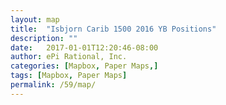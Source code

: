 ```yaml
---
layout: map
title:  "Isbjorn Carib 1500 2016 YB Positions"
description: ""
date:   2017-01-01T12:20:46-08:00
author: ePi Rational, Inc.
categories: [Mapbox, Paper Maps,]
tags: [Mapbox, Paper Maps]
permalink: /59/map/
---
```



<div id="map" class="map"></div>



<script>

var bounds = [     // WSEN
    [-118.01146,32.26936], // Southwest coordinates
    [-115.78124,33.74340]  // Northeast coordinates
];

mapboxgl.accessToken = "pk.eyJ1IjoiNTlub3J0aGx0ZCIsImEiOiJjajFsMG9nYTYwMDBvMnFtaDR0djl2azZoIn0.ZPoadqCb8AWQ8B4GSm0fzA";

var map = new mapboxgl.Map({
    container: 'map',
    style: 'mapbox://styles/59northltd/cj1l0s8o100032rteodv8ub4s',
    zoom: 7,
    minZoom: 2,
    maxZoom: 13.1,
    center: [-66.126708, 18.471794]
});

map.addControl(new mapboxgl.FullscreenControl());
map.addControl(new mapboxgl.NavigationControl());

// http://geojson.io/#id=gist:anonymous/59ba75daf4e37f5b79bb930c3b203c39&map=6/30.098/-69.346
map.on('load', function () {

    var beforeLayer = "place-city-lg-n";

    map.addLayer({
        "id": "route",
        "type": "line",
        "source": {
            "type": "geojson",
            "data": {"type":"Feature","properties":{},"geometry":{"type":"LineString","coordinates":[[-76.29596,36.83189,4],[-76.29604,36.83185,1],[-76.29606,36.83183,0],[-76.29607,36.83183,0],[-76.29606,36.831770000000006,22],[-76.29606,36.831860000000006,0],[-76.29609,36.83181999999999,7],[-76.29605,36.831810000000004,8],[-76.29606,36.83188,0],[-76.29608,36.83183,0],[-76.29604,36.83183,0],[-76.29611,36.83197,0],[-76.296,36.83131,0],[-76.29598,36.83167,0],[-76.29609,36.83188,0],[-76.29608,36.831860000000006,0],[-76.29606,36.83185,0],[-76.29607,36.831860000000006,1],[-76.29604,36.83184,2],[-76.29608,36.83184,4],[-76.29606,36.83185,0],[-76.29606,36.83184,0],[-76.29605,36.83181999999999,0],[-76.29605,36.831869999999995,0],[-76.29606,36.83183,0],[-76.29603,36.831860000000006,1],[-76.29604,36.83185,0],[-76.29605,36.83184,0],[-76.29604,36.83184,1],[-76.29603,36.83184,0],[-76.29605,36.831860000000006,0],[-76.29605,36.83184,3],[-76.29606,36.831860000000006,2],[-76.29605,36.83181999999999,6],[-76.29607,36.83183,0],[-76.29605,36.83184,0],[-76.29604,36.83181999999999,6],[-76.29605,36.83185,0],[-76.29605,36.83181999999999,0],[-76.29603,36.83181999999999,0],[-76.29606,36.831810000000004,3],[-76.29605,36.831860000000006,0],[-76.29608,36.83181999999999,3],[-76.29607,36.83183,6],[-76.29606,36.83188,0],[-76.29605,36.83185,0],[-76.29606,36.83185,0],[-76.29606,36.83183,0],[-76.29632,36.845119999999994,2],[-76.31092,36.8574,0],[-76.3305,36.872240000000005,0],[-76.33419,36.891149999999996,0],[-76.33795,36.909769999999995,1],[-76.33685,36.92894,0],[-76.33602,36.950509999999994,0],[-76.33131,36.97153,0],[-76.31599,36.985870000000006,0],[-76.3009,36.99494,0],[-76.27916,36.99995,0],[-76.24919,37.00523,0],[-76.21523,36.99925,0],[-76.1849,36.99293,0],[-76.15599,36.986140000000006,0],[-76.12852,36.97931,0],[-76.10303,36.97305,0],[-76.07857,36.968869999999995,0],[-76.056,36.9636,0],[-76.0376,36.9588,0],[-76.01307,36.95031,0],[-75.99011,36.937470000000005,0],[-75.74952,36.67949,0],[-75.62155,36.346050000000005,2],[-75.38872,36.07048,0],[-75.15835,35.690979999999996,0],[-74.67363,35.45175999999999,0],[-74.10694,35.28909,0],[-73.72746,34.92699,0],[-73.49269,34.516940000000005,0],[-73.16773,34.178979999999996,0],[-72.79904,33.832080000000005,0],[-72.42457,33.485,0],[-72.37565,33.10744,0],[-72.19263,32.65501999999999,0],[-71.73596,32.321830000000006,0],[-71.26823,31.971869999999996,0],[-70.74585,31.650720000000007,0],[-70.25106,31.412360000000007,0],[-69.84373,31.052350000000004,0],[-69.45034,30.669020000000003,0],[-69.08724,30.403450000000007,0],[-68.71527,30.384640000000005,4],[-68.57932,30.072900000000004,0],[-68.27798,29.826909999999998,2],[-68.02142,29.481099999999998,18],[-67.80671,29.158739999999995,4],[-67.49484,28.87433,0],[-67.05655,28.654120000000006,4],[-66.65148,28.366650000000007,6],[-66.38753,27.975539999999995,1],[-66.04876,27.57826,4],[-65.60337,27.22453,8],[-65.53787,26.7149,9],[-65.57266,26.211560000000006,0],[-65.55324,25.736069999999998,4],[-65.42971,25.30072,0],[-65.47161,24.929919999999996,0],[-65.4716,24.5968,0],[-65.41239,24.252070000000003,0],[-65.35097,23.849890000000002,0],[-65.29598,23.44077,0],[-65.26865,22.975189999999998,1],[-65.16183,22.516360000000006,0],[-65.09041,22.009169999999997,0],[-65.08208,21.622640000000004,0],[-65.02367,21.213120000000004,0],[-65.00702,20.787589999999994,9],[-64.89875,20.375839999999997,0],[-64.78005,19.93365,0],[-64.64547,19.46611,0],[-64.62677,19.40294,0],[-64.61642,19.337400000000002,0],[-64.6111,19.268870000000007,0],[-64.60681,19.204610000000002,0],[-64.60109,19.140569999999997,0],[-64.59465,19.078879999999998,0],[-64.58901,19.01657,0],[-64.5771,18.957710000000006,0],[-64.56356,18.89994,0],[-64.55037,18.84021,0],[-64.5353,18.78313,0],[-64.52407,18.723349999999996,0],[-64.51454,18.662989999999994,0],[-64.50147,18.604640000000003,0],[-64.48915,18.547039999999996,0],[-64.48447,18.492509999999996,0],[-64.49803,18.443420000000003,0],[-64.53106,18.4088,0],[-64.61118,18.367059999999995,2],[-64.63674,18.3968,5],[-64.63603,18.397689999999997,4],[-64.63603,18.397689999999997,5],[-64.636,18.39774,0],[-64.63604,18.397689999999997,11],[-64.63609,18.397710000000004,17],[-64.63602,18.3977,1],[-64.636,18.3977,7],[-64.63604,18.397689999999997,4],[-64.63603,18.3977,6],[-64.63599,18.3977,0],[-64.63603,18.397769999999994,0],[-64.63605,18.397729999999996,0],[-64.63608,18.397710000000004,0],[-64.63603,18.397710000000004,3],[-64.63603,18.397769999999994,1],[-64.63608,18.3977,0],[-64.63604,18.397720000000007,6],[-64.63605,18.3977,0],[-64.636,18.397660000000002,4],[-64.63602,18.397679999999994,9],[-64.63606,18.397720000000007,27],[-64.63603,18.397689999999997,6],[-64.63586,18.397660000000002,0],[-64.63603,18.397689999999997,2],[-64.63603,18.3977,0],[-64.63602,18.397689999999997,4],[-64.63579,18.397639999999996,1],[-64.63583,18.397639999999996,4],[-64.6358,18.39761,0],[-64.63582,18.397620000000003,2],[-64.63585,18.397599999999997,12],[-64.63582,18.397639999999996,5],[-64.57017,18.356890000000007,0],[-64.57011,18.35705,4],[-64.57016,18.35714,0],[-64.57015,18.35736,0],[-64.57009,18.357370000000003,0],[-64.55726,18.37943,3],[-64.53086,18.449529999999996,22],[-64.53078,18.449370000000002,4],[-64.53075,18.449389999999994,2],[-64.53064,18.44954,9]]}}
        },
        "layout": {
            "line-join": "round",
            "line-cap": "round"
        },
        "paint": {
            "line-color": "#fad117",
            "line-width": 4,
            "line-dasharray": [3, 3, 1]
        }
    }, beforeLayer);

    map.addLayer({
        "id": "bezier",
        "type": "line",
        "source": {
          "type": "geojson",
          "data": {"type":"Feature","properties":{"stroke":"#0f0","line-color":"#f00"},"geometry":{"type":"LineString","coordinates":[[-66.126708984375,18.47179400162541],[-66.12670289843838,18.471795508648636],[-66.12668466510718,18.47180002097814],[-66.12665432109934,18.471807525503646],[-66.1266119031328,18.47181800911488],[-66.12655744792556,18.471831458701573],[-66.12649099219556,18.471847861153456],[-66.12641257266073,18.471867203360247],[-66.12632222603906,18.471889472211682],[-66.1262199890485,18.47191465459748],[-66.12432111914063,18.472380204571667],[-66.1240790617239,18.472439326768637],[-66.12382559127172,18.47250119206643],[-66.12356074450203,18.472565787354778],[-66.12328455813281,18.47263309952341],[-66.12299706888199,18.47270311546205],[-66.12269831346752,18.472775822060427],[-66.12238832860739,18.47285120620827],[-66.12206715101952,18.4729292547953],[-66.1217348174219,18.47300995471125],[-66.11735335253907,18.474068891957504],[-66.11689001082487,18.474180385219242],[-66.11641599043433,18.47429435937636],[-66.11593132808542,18.474410801318577],[-66.11543606049611,18.474529697935633],[-66.11493022438431,18.474651036117248],[-66.11441385646802,18.47477480275315],[-66.11388699346519,18.47490098473307],[-66.11334967209376,18.475029568946727],[-66.1128019290717,18.47516054228386],[-66.10609942822265,18.476755181603483],[-66.10542948939359,18.47691380182102],[-66.10474960624731,18.477074640728482],[-66.1040598155018,18.477237685215602],[-66.10336015387499,18.477402922172104],[-66.10265065808487,18.477570338487723],[-66.10193136484936,18.477739921052184],[-66.10120231088644,18.477911656755204],[-66.10046353291406,18.478085532486524],[-66.09971506765017,18.478261535135864],[-66.09085308984373,18.48033419133018],[-66.08999124108243,18.480534694394542],[-66.08912018236302,18.48073715394338],[-66.08823995040353,18.480941556866433],[-66.08735058192187,18.481147890053418],[-66.08645211363601,18.48135614039407],[-66.08554458226394,18.481566294778112],[-66.08462802452355,18.481778340095275],[-66.08370247713282,18.481992263235277],[-66.08276797680973,18.482208051087852],[-66.07190808105472,18.48470103895818],[-66.07086900954374,18.484938180760395],[-66.06982146243385,18.48517701684164],[-66.06876547644296,18.485417534091646],[-66.06770108828906,18.48565971940014],[-66.06662833469011,18.48590355965685],[-66.06554725236403,18.486149041751503],[-66.06445787802878,18.486396152573825],[-66.06336024840235,18.486644879013546],[-66.06225440020268,18.486895207960387],[-66.04955814550782,18.489750842308034],[-66.04835653842984,18.49001937873913],[-66.04714719011207,18.490289347243813],[-66.04593013727242,18.490560734711806],[-66.0447054166289,18.490833528032837],[-66.04347306489944,18.49110771409664],[-66.042233118802,18.49138327979293],[-66.04098561505454,18.491660212011443],[-66.039730590375,18.491938497641907],[-66.03846808148135,18.492218123574048],[-66.02409702685547,18.495378719200332],[-66.02274757139308,18.495673406151337],[-66.02139110905004,18.495969262970483],[-66.02002767654427,18.496266276547495],[-66.01865731059374,18.49656443377209],[-66.01728004791642,18.496863721534005],[-66.01589592523021,18.497164126722968],[-66.01450497925313,18.497465636228704],[-66.01310724670311,18.49776823694094],[-66.01170276429812,18.498071915749403],[-65.99581846874999,18.50147978745564],[-65.99433585208584,18.50179538081759],[-65.99284696290013,18.50211188184223],[-65.99135183791084,18.502429277419278],[-65.98985051383593,18.502747554438475],[-65.98834302739333,18.503066699789535],[-65.98682941530102,18.503386700362196],[-65.98530971427694,18.503707543046183],[-65.98378396103905,18.504029214731215],[-65.98225219230532,18.504351702307034],[-65.96501621484376,18.50794916489454],[-65.96341512416042,18.50828042055846],[-65.9618084953147,18.50861232167962],[-65.96019636502452,18.508944855147746],[-65.95857877000782,18.50927800785256],[-65.95695574698257,18.5096117666838],[-65.95532733266674,18.509946118531186],[-65.95369356377829,18.510281050284448],[-65.95205447703516,18.510616548833315],[-65.95041010915531,18.51095260106751],[-65.93198400878907,18.5146819693376],[-65.93027913126919,18.515023643194517],[-65.92856944994605,18.515365700303228],[-65.92685500153756,18.515708127553452],[-65.92513582276173,18.516050911834927],[-65.92341195033646,18.516394040037365],[-65.92168342097975,18.516737499050507],[-65.91995027140953,18.517081275764077],[-65.91821253834377,18.5174253570678],[-65.9164702585004,18.517769729851405],[-65.8970155942383,18.521573318605398],[-65.89522161706451,18.52192016654634],[-65.89342357044654,18.522267135533628],[-65.8916214911024,18.522614212456983],[-65.88981541575001,18.522961384206134],[-65.88800538110735,18.523308637670805],[-65.88619142389234,18.52365595974073],[-65.88437358082298,18.524003337305636],[-65.8825518886172,18.524350757255245],[-65.88072638399296,18.52469820647929],[-65.86040471484375,18.52851833051849],[-65.85853632519864,18.52886510843449],[-65.8566646004685,18.529211745191386],[-65.8547895773713,18.529558227678898],[-65.852911292625,18.52990454278676],[-65.85102978294753,18.530250677404695],[-65.84914508505688,18.530596618422432],[-65.84725723567098,18.5309423527297],[-65.84536627150781,18.531287867216225],[-65.8434722292853,18.53163314877174],[-65.82244511425782,18.535412122897476],[-65.820516999324,18.53575358667956],[-65.8185862836643,18.536094647097087],[-65.81665300399668,18.536435291039787],[-65.81471719703906,18.536775505397387],[-65.81277889950942,18.53711527705961],[-65.81083814812574,18.53745459291619],[-65.80889497960592,18.53779343985685],[-65.80694943066797,18.53813180477132],[-65.80500153802983,18.53846967454933],[-65.78343053613281,18.542149813562904],[-65.78145738309293,18.542480719102105],[-65.77948236368627,18.5428109590713],[-65.77750551463083,18.543140520360215],[-65.77552687264452,18.54346938985858],[-65.77354647444534,18.543797554456127],[-65.77156435675121,18.544125001042573],[-65.76958055628012,18.544451716507655],[-65.76759510975,18.5447776877411],[-65.76560805387881,18.545102901632628],[-65.7436547241211,18.54862652033537],[-65.74165122015773,18.54894162352271],[-65.73964658418676,18.549255798934595],[-65.73764085292612,18.549569033460756],[-65.73563406309374,18.549881313990916],[-65.73362625140761,18.55019262741481],[-65.73161745458569,18.550502960622158],[-65.72960770934591,18.55081230050269],[-65.72759705240625,18.551120633946134],[-65.72558552048466,18.551427947842217],[-65.703411421875,18.55473736103544],[-65.70139225417081,18.55503141776195],[-65.69937268881812,18.555324284507552],[-65.69735276253489,18.555615948161986],[-65.69533251203906,18.55590639561497],[-65.69331197404861,18.556195613756238],[-65.6912911852815,18.556483589475512],[-65.68927018245566,18.556770309662525],[-65.68724900228906,18.557055761206996],[-65.68522768149965,18.557339930998662],[-65.66299437304687,18.560377453483675],[-65.66097422878445,18.560645219640385],[-65.65895442123266,18.560911533610742],[-65.65693498710947,18.561176382284472],[-65.65491596313281,18.561439752551316],[-65.65289738602065,18.561701631300984],[-65.65087929249096,18.56196200542322],[-65.64886171926169,18.562220861807738],[-65.64684470305079,18.56247818734427],[-65.6448282805762,18.56273396892254],[-65.62269732128907,18.565441915500664],[-65.62069088765102,18.5656781469786],[-65.61868552508275,18.565912664064733],[-65.61668127030221,18.5661454536488],[-65.61467816002734,18.566376502620525],[-65.6126762309761,18.56660579786962],[-65.61067551986645,18.566833326285842],[-65.60867606341635,18.567059074758898],[-65.60667789834376,18.567283030178515],[-65.6046810613666,18.567505179434434],[-65.58281401025391,18.569825864906974],[-65.5808359744229,18.570025317597167],[-65.57885974402075,18.57022279369011],[-65.57688535576548,18.570418280075536],[-65.574912846375,18.570611763643164],[-65.5729422525673,18.57080323128273],[-65.57097361106031,18.57099266988396],[-65.56900695857199,18.57118006633658],[-65.56704233182032,18.57136540753032],[-65.56507976752322,18.571548680354894],[-65.54363818359377,18.573424419523178],[-65.54170323275235,18.57358184931666],[-65.53977082169897,18.573737040307435],[-65.53784098715158,18.57388997938525],[-65.53591376582813,18.574040653439816],[-65.53398919444656,18.57418904936088],[-65.53206730972484,18.574335154038142],[-65.53014814838096,18.57447895436136],[-65.5282317471328,18.57462043722024],[-65.5263181426984,18.57475958950452],[-65.50546358496094,18.576132697169854],[-65.50358640629177,18.57624285995764],[-65.50171250176977,18.576350521737286],[-65.49984190811288,18.576455669398516],[-65.49797466203906,18.576558289831052],[-65.49611080026625,18.57665836992463],[-65.49425035951245,18.576755896568976],[-65.49239337649557,18.57685085665381],[-65.49053988793361,18.576943237068864],[-65.48868993054447,18.577033024703866],[-65.4685839580078,18.577845815667565],[-65.4667792386935,18.5779034673407],[-65.46497852788549,18.57795835580024],[-65.46318186230172,18.57801046793591],[-65.46138927866016,18.578059790637447],[-65.45960081367875,18.578106310794574],[-65.45781650407545,18.578150015297016],[-65.45603638656821,18.578190891034502],[-65.45426049787501,18.57822892489676],[-65.45248887471377,18.57826410377351],[-65.43329304638671,18.5784588928369],[-65.4315754736099,18.578458789286405],[-65.4298626436985,18.57845566031687],[-65.42815459337046,18.578449492818017],[-65.42645135934374,18.578440273679576],[-65.42475297833633,18.578427989791273],[-65.42305948706614,18.578412628042845],[-65.4213709222512,18.578394175324007],[-65.41968732060937,18.578372618524497],[-65.41800871885869,18.578347944534034],[-65.39988459374999,18.577867046498426],[-65.39826885469327,18.57780394361533],[-65.39665859286109,18.57773755310774],[-65.3950538449714,18.57766786186539],[-65.39345464774219,18.577594856778003],[-65.39186103789139,18.57751852473531],[-65.39027305213696,18.577438852627033],[-65.38869072719687,18.57735582734291],[-65.38711409978906,18.577269435772656],[-65.3855432066315,18.577179664806007],[-65.36865234375,18.57596539447271],[-65.36715099928006,18.57583387017706],[-65.36565159214086,18.57569845994765],[-65.36415412661874,18.575559180431405],[-65.362658607,18.575416048275255],[-65.36116503757096,18.575269080126127],[-65.35967342261792,18.575118292630957],[-65.3581837664272,18.574963702436666],[-65.35669607328515,18.574805326190187],[-65.35521034747806,18.574643180538448],[-65.33899843359376,18.572615558643854],[-65.33753665013882,18.572409478589456],[-65.33607688974097,18.572199845539878],[-65.33461915668649,18.571986676142043],[-65.33316345526171,18.571769987042888],[-65.33170978975296,18.571549794889336],[-65.33025816444653,18.57132611632832],[-65.32880858362876,18.57109896800676],[-65.32736105158594,18.57086836657159],[-65.3259155726044,18.570634328669744],[-65.31015203173828,18.567837865970265],[-65.30873152382475,18.567563888928724],[-65.30731312469459,18.56728669183058],[-65.30589683863411,18.567006291322762],[-65.30448266992968,18.5667227040522],[-65.30307062286758,18.56643594666582],[-65.30166070173414,18.56614603581056],[-65.30025291081564,18.565852988133337],[-65.29884725439844,18.565556820281085],[-65.29744373676883,18.565257548900735],[-65.28214742871094,18.561765491883996],[-65.28076991086513,18.56143027662691],[-65.27939458752905,18.561092174251808],[-65.27802146298899,18.56075120140561],[-65.27665054153125,18.56040737473524],[-65.27528182744217,18.56006071088764],[-65.27391532500805,18.559711226509734],[-65.27255103851523,18.55935893824845],[-65.27118897225,18.559003862750718],[-65.26982913049869,18.558646016663463],[-65.25501891503906,18.554531611817094],[-65.25368610178738,18.55414181711607],[-65.25235556877172,18.5537494682356],[-65.25102732027841,18.553354581822624],[-65.24970136059375,18.55295717452406],[-65.24837769400406,18.552557262986838],[-65.24705632479565,18.55215486385789],[-65.24573725725486,18.55174999378415],[-65.24442049566797,18.551342669412534],[-65.24310604432131,18.550932907389985],[-65.22880078125,18.546269401201606],[-65.2275143871188,18.545831685828244],[-65.22623035894995,18.54539174921402],[-65.22494870102975,18.544949608005865],[-65.22366941764453,18.5445052788507],[-65.22239251308059,18.544058778395463],[-65.22111799162427,18.54361012328708],[-65.21984585756186,18.54315933017248],[-65.21857611517969,18.54270641569859],[-65.21730876876407,18.54225139651234],[-65.20352731787109,18.537112035469587],[-65.20228905738675,18.536633058195488],[-65.20105324859108,18.53615219261911],[-65.19981989577036,18.535669455387378],[-65.19858900321094,18.535184863147215],[-65.19736057519913,18.534698432545564],[-65.19613461602125,18.534210180229348],[-65.19491112996359,18.53372012284549],[-65.1936901213125,18.533228277040926],[-65.19247159435427,18.532734659462584],[-65.17923281542969,18.527192690053077],[-65.17804440311856,18.526679109649848],[-65.17685852822241,18.526163973882916],[-65.17567519502755,18.525647299399207],[-65.1744944078203,18.52512910284566],[-65.173316170887,18.524609400869195],[-65.17214048851392,18.524088210116744],[-65.17096736498739,18.523565547235236],[-65.16979680459376,18.5230414288716],[-65.16862881161929,18.522515871672766],[-65.15595156445312,18.516644540384135],[-65.15481471484158,18.516103015623372],[-65.15368048837134,18.51556026843749],[-65.1525488893287,18.515016315473414],[-65.151419922,18.514471173378077],[-65.15029359067154,18.513924858798397],[-65.14916989962964,18.513377388381315],[-65.14804885316062,18.51282877877376],[-65.14693045555079,18.512279046622652],[-65.14581471108646,18.51172820857493],[-65.13371785546875,18.505600761894804],[-65.13263428308316,18.505037951548115],[-65.1315534195652,18.504474251714882],[-65.13047526920114,18.50390967904204],[-65.12939983627734,18.50334425017651],[-65.1283271250801,18.502777981765227],[-65.12725713989575,18.50221089045512],[-65.12618988501058,18.501642992893117],[-65.12512536471094,18.501074305726142],[-65.12406358328312,18.500504845601128],[-65.1125659790039,18.494194530017133],[-65.11153739837063,18.493617092856116],[-65.11051161233131,18.493039099147143],[-65.1094886251722,18.49246056553713],[-65.10846844117968,18.491881508673018],[-65.10745106464005,18.49130194520173],[-65.1064364998396,18.490721891770196],[-65.10542475106467,18.490141365025348],[-65.10441582260157,18.48956038161411],[-65.1034097187366,18.48897895818341],[-65.09253022558595,18.48255902018317],[-65.09155835123136,18.481973614979434],[-65.09058935719702,18.48138798616631],[-65.08962324776927,18.48080215039074],[-65.08866002723437,18.480216124299645],[-65.08769969987868,18.479629924539953],[-65.08674226998852,18.4790435677586],[-65.0857877418502,18.478457070602502],[-65.08483611975,18.477870449718605],[-65.08388740797427,18.477283721753828],[-65.07364488574218,18.47082740782497],[-65.07273143219265,18.47024069335011],[-65.07182094468969,18.469654088204447],[-65.07091342751963,18.469067609034916],[-65.07000888496876,18.46848127248844],[-65.0691073213234,18.467895095211947],[-65.06820874086986,18.46730909385237],[-65.0673131478945,18.46672328505664],[-65.06642054668359,18.46613768547168],[-65.06553094152348,18.46555231174442],[-65.05594425,18.459132868374578],[-65.05509093178189,18.458551503400198],[-65.05424066533668,18.457970580693598],[-65.05339345495065,18.457390116901706],[-65.05254930491016,18.456810128671453],[-65.05170821950149,18.456230632649763],[-65.05087020301099,18.45565164548357],[-65.05003525972495,18.4550731838198],[-65.04920339392969,18.454495264305383],[-65.04837460991152,18.453917903587246],[-65.03946260888672,18.447608577264035],[-65.0386711405264,18.44703922056174],[-65.03788280966528,18.446470639065808],[-65.0370976205897,18.445902849423163],[-65.03631557758594,18.445335868280736],[-65.03553668494034,18.44476971228545],[-65.03476094693922,18.44420439808424],[-65.03398836786887,18.443639942324037],[-65.03321895201562,18.44307636165176],[-65.03245270366581,18.44251367271435],[-65.02423425292969,18.436387709925405],[-65.02350634895352,18.4358370202668],[-65.02278166820288,18.435287438753132],[-65.02206021496409,18.43473898203133],[-65.02134199352344,18.434191666748326],[-65.02062700816727,18.43364550955105],[-65.01991526318189,18.433100527086424],[-65.0192067628536,18.43255673600139],[-65.01850151146876,18.432014152942862],[-65.01779951331363,18.43147279455778],[-65.01029347265624,18.425603441790727],[-65.0096308475906,18.425078077947408],[-65.00897153147682,18.42455415518761],[-65.00831552860117,18.424031690158262],[-65.00766284325,18.423510699506288],[-65.00701347970963,18.422991199878624],[-65.00636744226635,18.422473207922188],[-65.00572473520651,18.421956740283917],[-65.0050853628164,18.42144181361074],[-65.00444932938235,18.42092844454959],[-64.99767455859374,18.415388948292055],[-64.997078926965,18.41489556903563],[-64.99648669001442,18.414403963801306],[-64.99589785202829,18.413914149236],[-64.99531241729296,18.413426141986662],[-64.99473039009476,18.412939958700203],[-64.99415177471997,18.412455616023564],[-64.99357657545492,18.41197313060367],[-64.99300479658595,18.41149251908745],[-64.99243644239932,18.411013798121825],[-64.98641180126953,18.405877404861435],[-64.98588487760404,18.405422668963503],[-64.985361434343,18.404970040026246],[-64.9848414757728,18.404519534696604],[-64.98432500617969,18.4040711696215],[-64.98381202985,18.403624961447854],[-64.98330255107007,18.403180926822607],[-64.9827965741262,18.40273908239269],[-64.98229410330468,18.402299444805017],[-64.98179514289188,18.401862030706535],[-64.97653949121094,18.397201986930916],[-64.97608299003508,18.39679255316308],[-64.97563005498999,18.3963855592945],[-64.97518069036202,18.395981021972116],[-64.9747349004375,18.395578957842844],[-64.97429268950272,18.395179383553618],[-64.973854061844,18.39478231575137],[-64.97341902174765,18.394387771083025],[-64.9729875735,18.393995766195516],[-64.97255972138737,18.39360631773577],[-64.96809191894532,18.38949586993255],[-64.96770755478543,18.389138397066407],[-64.96732684248268,18.38878369703811],[-64.96694978632334,18.388431786494582],[-64.96657639059376,18.388082682082754],[-64.96620665958024,18.387736400449548],[-64.96584059756908,18.387392958241897],[-64.96547820884666,18.387052372106734],[-64.96511949769923,18.38671465869098],[-64.96476446841312,18.38637983464157],[-64.96110337500001,18.382892229298378],[-64.96079286238248,18.382593376105543],[-64.96048608734839,18.38229762868913],[-64.96018305418406,18.382005003696055],[-64.95988376717578,18.381715517773273],[-64.95958823060988,18.381429187567687],[-64.9592964487727,18.381146029726235],[-64.95900842595053,18.38086606089586],[-64.95872416642969,18.380589297723468],[-64.95844367449648,18.380315756855996],[-64.95560814990235,18.377524240460456],[-64.95537320335355,18.37729066571253],[-64.9551420801145,18.377060529679593],[-64.95491478447154,18.37683384900859],[-64.95469132071094,18.376610640346442],[-64.95447169311905,18.376390920340082],[-64.95425590598218,18.37617470563644],[-64.95404396358664,18.375962012882443],[-64.95383587021875,18.37575285872502],[-64.95363163016482,18.375547259811096],[-64.95164053417969,18.373525078850836],[-64.95148286822598,18.37336344131941],[-64.95132911130835,18.373205575441563],[-64.95117926771312,18.373051497864225],[-64.95103334172656,18.372901225234322],[-64.95089133763504,18.372754774198796],[-64.95075325972486,18.37261216140456],[-64.95061911228233,18.372473403498546],[-64.95048889959374,18.37233851712769],[-64.95036262594544,18.372207518938914],[-64.94923481835937,18.371027919901557],[-64.94915614752713,18.370944878358245],[-64.94908147145728,18.370865941407082],[-64.94901079443613,18.370791125695014],[-64.94894412075,18.37072044786897],[-64.9488814546852,18.370653924575862],[-64.94882280052809,18.370591572462637],[-64.9487681625649,18.370533408176215],[-64.94871754508203,18.370479448363525],[-64.94867095236575,18.3704297096715]]}}
      },
        "layout": {
            "line-join": "round",
            "line-cap": "round"
        },
        "paint": {
            "line-color": "#fad117",
            "line-width": 4
        }
    }, beforeLayer);



});
</script>
